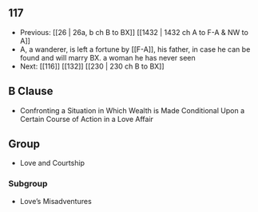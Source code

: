 ## 117
- Previous: [[26 | 26a, b ch B to BX]] [[1432 | 1432 ch A to F-A &amp; NW to A]] 
- A, a wanderer, is left a fortune by [[F-A]], his father, in case he can be found and will marry BX. a woman he has never seen
- Next: [[116]] [[132]] [[230 | 230 ch B to BX]] 

## B Clause
- Confronting a Situation in Which Wealth is Made Conditional Upon a Certain Course of Action in a Love Affair

## Group
- Love and Courtship

### Subgroup
- Love’s Misadventures

